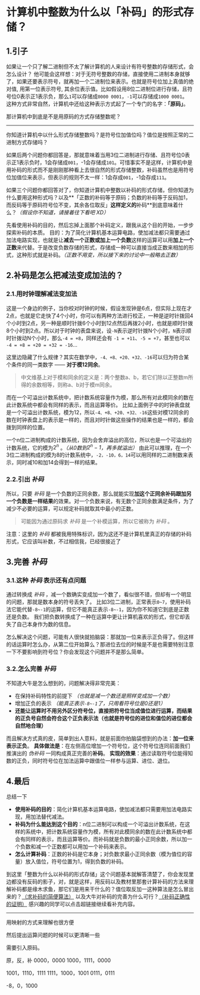 # 计算机中整数为什么以「补码」的形式存储？

<!--——理解补码的正确姿势（可能是目前为止最好的理解补码的文章）-->
<!--注：本文将会以一问一答的形式一步步揭开补码的层层面纱-->

## 1.引子
如果让一个只了解二进制但不太了解计算机的人来设计有符号整数的存储形式，会怎么设计？
他可能会这样想：对于无符号整数的存储，直接使用二进制本身就够了，如果还要表示符号，就再加一个二进制位来表示。也就是符号位加上真值的绝对值, 用第一位表示符号, 其余位表示值。比如假设用8位二进制位进行存储，且符号位0表示正1表示负，那么`1`可以存储成`0000 0001`，`-1`可以存储成`1000 0001`。
这种方式非常自然，计算机中还给这种表示方式起了一个专门的名字：**「原码」**。

那计算机中到底是不是用原码的方式存储整数呢？

---

你知道计算机中以什么形式存储整数吗？是符号位加值位吗？值位是按照正常的二进制方式存储吗？

如果后两个问题你都回答是，那就意味着当用3位二进制进行存储、且符号位0表示正1表示负时，1会存储成`001`，-1会存储成`101`。可惜事实不是这样，计算机中是用补码的形式而不是刚刚那种看上去很自然的形式存储整数，补码虽然也是用符号位加值位来表示，但表示的规则不太一样：1会存成`001`，-1会存成`111`。

如果三个问题你都回答对了，你知道计算机中整数以补码的形式存储，但你知道为什么要用这种形式吗？以及**「正数的补码等于原码；负数的补码等于反码加1，而反码等于原码符号位不变，其余各位取反」**这样定义的**补码**到底意味着什么？*（假设你不知道，请接着往下看吧 XD）*

先看使用补码的目的，然后忘掉上面那个补码定义，跟我从这个目的开始，一步步探索补码的本质。
目的：为了简化计算机基本运算电路，使加减法都只需要通过加法电路实现，也就是让**减去一个正数或加上一个负数**这样的运算可以用**加上一个正数**来代替。于是改变负数存储的形式，存储成一种可以直接当成正数来相加的形式，这种形式就是补码。*（正数不用变，所以接下来的讨论中一般略去正数）*

## 2.补码是怎么把减法变成加法的？

### 2.1.用时钟理解减法变加法

这是一个身边的例子，当你校对时钟的时候，假设发现钟是6点，但实际上现在才2点，也就是它走快了4个小时，你可以有两种方法进行校正，一种是逆时针拨回4个小时到2点，另一种是顺时针拨6个小时到12点然后再拨2小时，也就是顺时针拨8个小时到2点。所以对于时钟的表盘来说，设`-N`表示逆时针拨N个小时，`N`表示顺时针拨动N个小时，那么`-4 = +8`，同样还会有 `-1 = +11`、`-5 = +7`，甚至也可以 `-4 = +8 = +20 = +32 = -16`...

这里边隐藏了什么规律？其实在数学中，`-4、+8、+20、+32、-16`可以归为符合某个条件的同一类数字 —— **对于模12同余**。
> 中文维基上对于模和同余的定义是：两个整数a、b，若它们除以正整数m所得的余数相等，则称a、b对于模m同余。

而在一个可溢出计数系统中，把计数系统容量作为模，那么所有对此模同余的数在此计数系统中都会有同样的表示，而且运算等价。
比如上面例子中的时钟表盘就是一个可溢出计数系统，模为12，所以`-4、+8、+20、+32、-16`这些对模12同余的数在时钟表盘上的表示是一样的，而且对时针做这些操作的结果也是一样的，都会拨到同样的位置。

一个n位二进制构成的计数系统，因为会舍弃溢出的高位，所以也是一个可溢出的计数系统，它的模为$2^n$ 。*（从0数到$2^n -1$，再多就溢出）*
由此可以推理，在一个3位二进制构成的模为8的计数系统中，`-2，-10，6，14`可以用同样的二进制数来表示，同时减10和加14会得到一样的结果。

### 2.2.引出 _补码_

所以，只要 _补码_ 是一个负数的正同余数，那么就能实现**加这个正同余补码跟加另一个负数是一样结果**的效果。对一个负数来说，有无数个正同余数满足条件，为了减少不必要的运算，可以规定补码就取其中最小的正数。

<!--而且如果负得太多，补一个模都不是正数，那其实算是左边越界溢出-->

> 可能因为通过原码求 _补码_ 是一个补模运算，所以它被称为 _补码_ 。

注意：这里的 _补码_ 都被我用特殊标识，因为这还不是计算机里真正的存储的补码形式，它应该叫补数，不过相信我，已经很接近了

## 3.完善 _补码_ 

### 3.1.这种 _补码_ 表示还有点问题

通过转换成 _补码_ ，减一个数确实变成加一个数了，看似很不错，但却有一个明显的问题，那就是数本身的符号丢失了。
比如3位二进制，正常表示`0~7`，使用补码法它能代替`-8~-1`的运算，但它不能真正表示`-8~-1`，因为你不知道它到底是正数还是负数。
我们把负数转换成了一种在运算中更让计算机喜欢的形式，但它却丢失了自己本身作为数的信息。

怎么解决这个问题，可能有人很快就拍脑袋：那就加一位来表示正负得了。但这样的话运算时怎么办，从第二位开始算么？那进位去位的时候是不是也需要特别注意一下不要影响到符号位？你会发现这个问题并不是那么简单。

### 3.2.怎么完善 _补码_ 

不知道大牛是怎么想到的，问题解决得非常完美：

- 在保持补码特性的前提下 *（也就是减一个数还是照样变成加一个数）*
- 增加正负的表示 *（能真正表示`-8~-1`了，只用看符号位是0还是1）*
- **还能让运算时不用另外区分符号位，直接把符号位当成值位进行运算，而结果的正负号自然会符合这个正负表示法（也就是符号位的进位和值位的进位都会自然地合理）**

而且解决方式真的皮，简单到出人意料，就是前面你拍脑袋想到的办法：**加一位来表示正负**。
**具体做法是**：在左侧高位增加一个符号位，这个符号位连同前面我们推演出的 _伪补码_ 一同构成真正完善的**补码**。
**实现的效果**：通过读取符号位能得知数的正负，同时符号位在加法运算中跟值位一样参与运算、进位、退位。

## 4.最后

总结一下

- **使用补码的目的**：简化计算机基本运算电路，使加减法都只需要用加法电路实现，用加法替代减法。
- **补码为什么能达到这个目的**：n位二进制可以构成一个可溢出计数系统，在这样的系统中，把计数系统容量作为模，所有对此模同余的数在此计数系统中都会有同样的表示，而且运算等价。而补码就是负数的最小正同余数，所以加一个负数和减一个正数都可以用加一个补码来表示。
- **怎么计算补码**：正数的补码是它本身；对负数求最小正同余数（模为值位的容量）放入值位，符号位置为1，得到负数的补码。

到这里「整数为什么以补码的形式存储」这个问题基本就解答清楚了，你会发现里边都没有反码的影子，对，就是这样，用反码以及教材里那套计算补码的方法来理解补码都是缘木求鱼，那它们是用来干什么的？值位取反加一这种算法是怎么冒出来的？[（求补码的简便算法）](http://blog.csdn.net/woodpeck/article/details/77747242) 以及大牛对补码的完善为什么可行？[（补码正确性的证明）](http://blog.csdn.net/woodpeck/article/details/77747265) 感兴趣的同学可以点击超链接继续看补充内容。



***

用映射的方式来理解也很方便

然后提出运算问题的时候可以更清晰一些

需要引入原码。

原，反，补
0000，0000
1000，1111，0000

1001，1110，1111
1111，1000，1001
0111，0111

-8，0，1000

